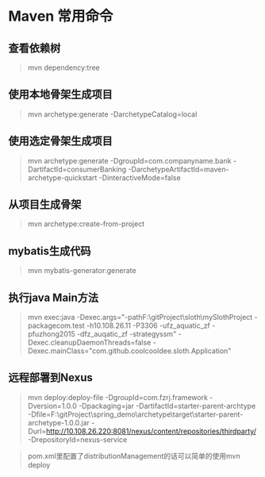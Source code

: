 # Maven 常用命令

## 查看依赖树
> mvn dependency:tree

## 使用本地骨架生成项目
> mvn archetype:generate -DarchetypeCatalog=local

## 使用选定骨架生成项目
> mvn archetype:generate -DgroupId=com.companyname.bank -DartifactId=consumerBanking -DarchetypeArtifactId=maven-archetype-quickstart -DinteractiveMode=false

## 从项目生成骨架
> mvn archetype:create-from-project

## mybatis生成代码
> mvn mybatis-generator:generate

## 执行java Main方法
> mvn exec:java -Dexec.args="-pathF:\gitProject\sloth\mySlothProject -packagecom.test -h10.108.26.11 -P3306 -ufz_aquatic_zf -pfuzhong2015 -dfz_auqatic_zf -strategyssm"  -Dexec.cleanupDaemonThreads=false -Dexec.mainClass="com.github.coolcooldee.sloth.Application"

## 远程部署到Nexus
> mvn deploy:deploy-file -DgroupId=com.fzrj.framework -Dversion=1.0.0 -Dpackaging=jar -DartifactId=starter-parent-archtype -Dfile=F:\gitProject\spring_demo\archetype\target\starter-parent-archetype-1.0.0.jar -Durl=http://10.108.26.220:8081/nexus/content/repositories/thirdparty/ -DrepositoryId=nexus-service

> pom.xml里配置了distributionManagement的话可以简单的使用mvn deploy